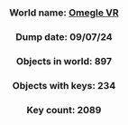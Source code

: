<div align="center">

### World name: [Omegle VR](https://vrchat.com/home/world/wrld_a5444b7a-94a5-430e-9f4f-9f57b06aeeb1)
### Dump date: 09/07/24
### Objects in world: 897
### Objects with keys: 234
### Key count: 2089
</div>
